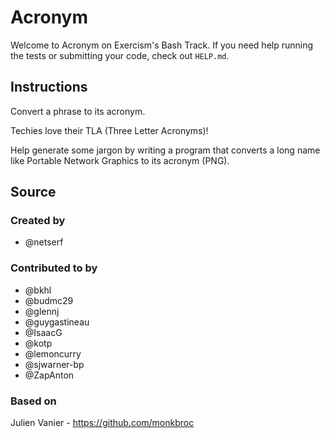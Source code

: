 # Acronym

Welcome to Acronym on Exercism's Bash Track.
If you need help running the tests or submitting your code, check out `HELP.md`.

## Instructions

Convert a phrase to its acronym.

Techies love their TLA (Three Letter Acronyms)!

Help generate some jargon by writing a program that converts a long name
like Portable Network Graphics to its acronym (PNG).

## Source

### Created by

- @netserf

### Contributed to by

- @bkhl
- @budmc29
- @glennj
- @guygastineau
- @IsaacG
- @kotp
- @lemoncurry
- @sjwarner-bp
- @ZapAnton

### Based on

Julien Vanier - https://github.com/monkbroc